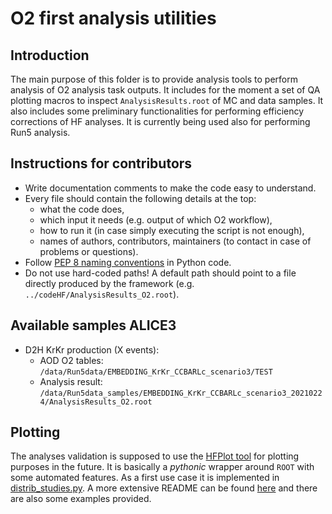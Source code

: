 # O2 first analysis utilities

## Introduction
The main purpose of this folder is to provide analysis tools to perform analysis of O2 analysis task outputs.
It includes for the moment a set of QA plotting macros to inspect `AnalysisResults.root` of MC and data samples.
It also includes some preliminary functionalities for performing efficiency corrections of HF analyses.
It is currently being used also for performing Run5 analysis.

## Instructions for contributors

* Write documentation comments to make the code easy to understand.
* Every file should contain the following details at the top:
  * what the code does,
  * which input it needs (e.g. output of which O2 workflow),
  * how to run it (in case simply executing the script is not enough),
  * names of authors, contributors, maintainers (to contact in case of problems or questions).
* Follow [PEP 8 naming conventions](https://www.python.org/dev/peps/pep-0008/#naming-conventions) in Python code.
* Do not use hard-coded paths! A default path should point to a file directly produced by the framework (e.g. `../codeHF/AnalysisResults_O2.root`).

## Available samples ALICE3
* D2H KrKr production (X events):
  * AOD O2 tables: `/data/Run5data/EMBEDDING_KrKr_CCBARLc_scenario3/TEST`
  * Analysis result: `/data/Run5data_samples/EMBEDDING_KrKr_CCBARLc_scenario3_20210224/AnalysisResults_O2.root`

## Plotting
The analyses validation is supposed to use the [HFPlot tool](https://github.com/benedikt-voelkel/HFPlot) for plotting purposes in the future.
It is basically a *pythonic* wrapper around `ROOT` with some automated features.
As a first use case it is implemented in [distrib_studies.py](distrib_studies.py).
A more extensive README can be found [here](https://github.com/benedikt-voelkel/HFPlot) and there are also some examples provided.
